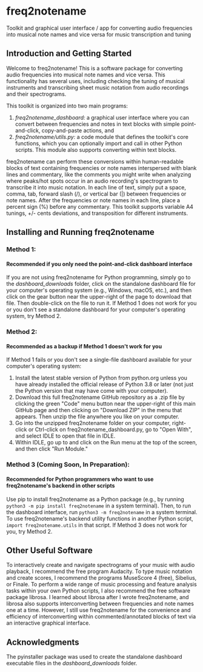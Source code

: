 # freq2notename

Toolkit and graphical user interface / app for converting audio frequencies into musical note names and vice versa for music transcription and tuning

## Introduction and Getting Started

Welcome to freq2notename!  This is a software package for converting audio frequencies into musical note names and vice versa.  This functionality has several uses, including checking the tuning of musical instruments and transcribing sheet music notation from audio recordings and their spectrograms.

This toolkit is organized into two main programs:
1. *freq2notename_dashboard:* a graphical user interface where you can convert between frequencies and notes in text blocks with simple point-and-click, copy-and-paste actions, and
2. *freq2notename/utils.py:* a code module that defines the toolkit's core functions, which you can optionally import and call in other Python scripts.  This module also supports converting within text blocks.

freq2notename can perform these conversions within human-readable blocks of text containing frequencies or note names interspersed with blank lines and commentary, like the comments you might write when analyzing where peaks/hot spots occur in an audio recording's spectrogram to transcribe it into music notation.  In each line of text, simply put a space, comma, tab, forward slash (/), or vertical bar (|) between frequencies or note names.  After the frequencies or note names in each line, place a percent sign (%) before any commentary.  This toolkit supports variable A4 tunings, +/- cents deviations, and transposition for different instruments.

## Installing and Running freq2notename

### Method 1:
#### Recommended if you only need the point-and-click dashboard interface

If you are not using freq2notename for Python programming, simply go to the *dashboard_downloads* folder, click on the standalone dashboard file for your computer's operating system (e.g., Windows, macOS, etc.), and then click on the gear button near the upper-right of the page to download that file.  Then double-click on the file to run it.  If Method 1 does not work for you or you don't see a standalone dashboard for your computer's operating system, try Method 2.

### Method 2:
#### Recommended as a backup if Method 1 doesn't work for you

If Method 1 fails or you don't see a single-file dashboard available for your computer's operating system:
1. Install the latest stable version of Python from python.org unless you have already installed the official release of Python 3.8 or later (not just the Python version that may have come with your computer).
2. Download this full freq2notename GitHub repository as a .zip file by clicking the green "Code" menu button near the upper-right of this main GitHub page and then clicking on "Download ZIP" in the menu that appears.  Then unzip the file anywhere you like on your computer.
3. Go into the unzipped freq2notename folder on your computer, right-click or Ctrl-click on freq2notename_dashboard.py, go to "Open With", and select IDLE to open that file in IDLE.
4. Within IDLE, go up to and click on the Run menu at the top of the screen, and then click "Run Module."

### Method 3 (Coming Soon, In Preparation):
#### Recommended for Python programmers who want to use freq2notename's backend in other scripts

Use pip to install freq2notename as a Python package (e.g., by running `python3 -m pip install freq2notename` in a system terminal).  Then, to run the dashboard interface, run `python3 -m freq2notename` in a system terminal.  To use freq2notename's backend utility functions in another Python script, `import freq2notename.utils` in that script.  If Method 3 does not work for you, try Method 2.

## Other Useful Software

To interactively create and navigate spectrograms of your music with audio playback, I recommend the free program Audacity.  To type music notation and create scores, I recommend the programs MuseScore 4 (free), Sibelius, or Finale.  To perform a wide range of music processing and feature analysis tasks within your own Python scripts, I also recommend the free software package librosa.  I learned about librosa after I wrote freq2notename, and librosa also supports interconverting between frequencies and note names one at a time.  However, I still use freq2notename for the convenience and efficiency of interconverting within commented/annotated blocks of text via an interactive graphical interface.

## Acknowledgments

The pyinstaller package was used to create the standalone dashboard executable files in the *dashboard_downloads* folder.
